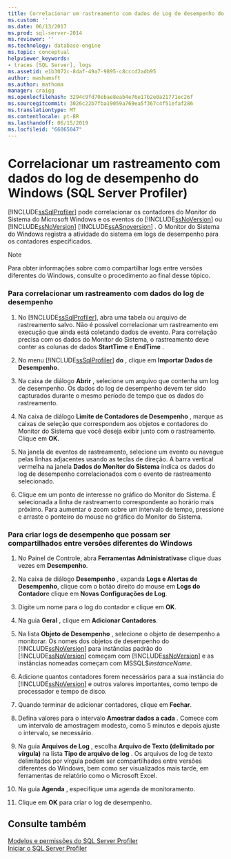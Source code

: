 ```yaml
---
title: Correlacionar um rastreamento com dados de Log de desempenho do Windows (SQL Server Profiler) | Microsoft Docs
ms.custom: ''
ms.date: 06/13/2017
ms.prod: sql-server-2014
ms.reviewer: ''
ms.technology: database-engine
ms.topic: conceptual
helpviewer_keywords:
- traces [SQL Server], logs
ms.assetid: e1b3072c-8daf-49a7-9895-c8cccd2adb95
author: mashamsft
ms.author: mathoma
manager: craigg
ms.openlocfilehash: 3294c9fd70ebae8eab4e76e17b2e0a21771ec26f
ms.sourcegitcommit: 3026c22b7fba19059a769ea5f367c4f51efaf286
ms.translationtype: MT
ms.contentlocale: pt-BR
ms.lasthandoff: 06/15/2019
ms.locfileid: "66065047"
---
```

# <a name="correlate-a-trace-with-windows-performance-log-data-sql-server-profiler"></a>Correlacionar um rastreamento com dados do log de desempenho do Windows (SQL Server Profiler)
  [!INCLUDE[ssSqlProfiler](../includes/sssqlprofiler-md.md)] pode correlacionar os contadores do Monitor do Sistema do Microsoft Windows e os eventos do [!INCLUDE[ssNoVersion](../includes/ssnoversion-md.md)] ou [!INCLUDE[ssNoVersion](../includes/ssnoversion-md.md)] [!INCLUDE[ssASnoversion](../includes/ssasnoversion-md.md)] . O Monitor do Sistema do Windows registra a atividade do sistema em logs de desempenho para os contadores especificados.  
  
> [!NOTE]  
>  Para obter informações sobre como compartilhar logs entre versões diferentes do Windows, consulte o procedimento ao final desse tópico.  
  
### <a name="to-correlate-a-trace-with-performance-log-data"></a>Para correlacionar um rastreamento com dados do log de desempenho  
  
1.  No [!INCLUDE[ssSqlProfiler](../includes/sssqlprofiler-md.md)], abra uma tabela ou arquivo de rastreamento salvo. Não é possível correlacionar um rastreamento em execução que ainda está coletando dados de evento. Para correlação precisa com os dados do Monitor do Sistema, o rastreamento deve conter as colunas de dados **StartTime** e **EndTime** .  
  
2.  No menu [!INCLUDE[ssSqlProfiler](../includes/sssqlprofiler-md.md)] **do** , clique em **Importar Dados de Desempenho**.  
  
3.  Na caixa de diálogo **Abrir** , selecione um arquivo que contenha um log de desempenho. Os dados do log de desempenho devem ter sido capturados durante o mesmo período de tempo que os dados do rastreamento.  
  
4.  Na caixa de diálogo **Limite de Contadores de Desempenho** , marque as caixas de seleção que correspondem aos objetos e contadores do Monitor do Sistema que você deseja exibir junto com o rastreamento. Clique em **OK.**  
  
5.  Na janela de eventos de rastreamento, selecione um evento ou navegue pelas linhas adjacentes usando as teclas de direção. A barra vertical vermelha na janela **Dados do Monitor do Sistema** indica os dados do log de desempenho correlacionados com o evento de rastreamento selecionado.  
  
6.  Clique em um ponto de interesse no gráfico do Monitor do Sistema. É selecionada a linha de rastreamento correspondente ao horário mais próximo. Para aumentar o zoom sobre um intervalo de tempo, pressione e arraste o ponteiro do mouse no gráfico do Monitor do Sistema.  
  
### <a name="to-create-performance-logs-that-can-be-shared-among-different-versions-of-windows"></a>Para criar logs de desempenho que possam ser compartilhados entre versões diferentes do Windows  
  
1.  No Painel de Controle, abra **Ferramentas Administrativas**e clique duas vezes em **Desempenho**.  
  
2.  Na caixa de diálogo **Desempenho** , expanda **Logs e Alertas de Desempenho**, clique com o botão direito do mouse em **Logs do Contador**e clique em **Novas Configurações de Log**.  
  
3.  Digite um nome para o log do contador e clique em **OK**.  
  
4.  Na guia **Geral** , clique em **Adicionar Contadores**.  
  
5.  Na lista **Objeto de Desempenho** , selecione o objeto de desempenho a monitorar. Os nomes dos objetos de desempenho do [!INCLUDE[ssNoVersion](../includes/ssnoversion-md.md)] para instâncias padrão do [!INCLUDE[ssNoVersion](../includes/ssnoversion-md.md)] começam com [!INCLUDE[ssNoVersion](../includes/ssnoversion-md.md)] e as instâncias nomeadas começam com MSSQL$*instanceName*.  
  
6.  Adicione quantos contadores forem necessários para a sua instância do [!INCLUDE[ssNoVersion](../includes/ssnoversion-md.md)] e outros valores importantes, como tempo de processador e tempo de disco.  
  
7.  Quando terminar de adicionar contadores, clique em **Fechar**.  
  
8.  Defina valores para o intervalo **Amostrar dados a cada** . Comece com um intervalo de amostragem modesto, como 5 minutos e depois ajuste o intervalo, se necessário.  
  
9. Na guia **Arquivos de Log** , escolha **Arquivo de Texto (delimitado por vírgula)** na lista **Tipo de arquivo de log** . Os arquivos de log de texto delimitados por vírgula podem ser compartilhados entre versões diferentes do Windows, bem como ser visualizados mais tarde, em ferramentas de relatório como o Microsoft Excel.  
  
10. Na guia **Agenda** , especifique uma agenda de monitoramento.  
  
11. Clique em **OK** para criar o log de desempenho.  
  
## <a name="see-also"></a>Consulte também  
 [Modelos e permissões do SQL Server Profiler](../tools/sql-server-profiler/sql-server-profiler-templates-and-permissions.md)   
 [Iniciar o SQL Server Profiler](../tools/sql-server-profiler/start-sql-server-profiler.md)  
  
  
